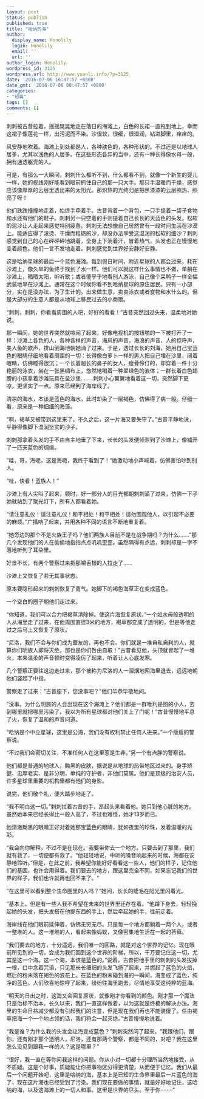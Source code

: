 ```yaml
---
layout: post
status: publish
published: true
title: "哈纳的海"
author:
  display_name: Honolily
  login: Honolily
  email: ''
  url: ''
author_login: Honolily
wordpress_id: 3125
wordpress_url: http://www.yuanli.info/?p=3125
date: '2016-07-06 16:47:57 +0800'
date_gmt: '2016-07-06 08:47:57 +0800'
categories:
- "短篇"
tags: []
comments: []
---
```

<p>刺刺被古昔拉着，摇摇晃晃地走在落日的海滩上，白色的长裙一直拖到地上，幸而这裙子像莲花一样，出污泥而不染。沙很软，很细，很湿润，钻进脚里，痒痒的。</p>
<p>风安静地吹着。海滩上到处都是人，各种肤色的，各种形状的。不过还是以地球人居多，尤其以浅色的人居多。在这些形态各异的当中，还有一种长得像水母一般，拥有通透躯壳的人。</p>
<p>可是，有那么一大瞬间，刺刺什么都听不到，什么都看不到，就像一个新生的婴儿一样，她的视线刚好能看到眼前抓住自己的那一只大手。那只手温暖而干燥，感觉应该像厚厚的云层里透出来的太阳光。那炽热的光终归是把黑漆漆的云层照热、照亮了呀！</p>
<p>他们跌跌撞撞地走着，始终手牵着手。古昔背着一个背包，一只手提着一袋子食物和水还有他们的鞋子。刺刺另一只空着的手则提着自己长长的天蓝色的头发。松软的泥沙让人走起来感觉特别疲惫。刺刺无法想像自己居然曾有一段时间生活在沙漠上。能适应得了滚烫、干燥而粗砺的沙，却没办法享受这湿润的松软的细沙？刺刺感觉到自己的心在砰砰砰地跳着，全身上下淌着汗，冒着热气，头发也正在慢慢地变着颜色。他们一言不发地走着。刺刺感觉到世界好安静好安静。</p>
<p>这是哈纳星球的最后一个蓝色海滩。每到假日时间，附近星球的人都会过来，耗在沙滩上，像久旱的鱼终于找到了水一样。他们可以就这样什么事情也不做，单躺在沙滩上，晒晒太阳，听听歌；或者傻乎乎地看别人游泳，自己像个呆鸭子一样全幅武装地旱在沙滩上。通常在这个时候你看不到哈纳星球的原住居民。只有一小部分，实在是没办法，为了生计的，出来做生意，卖卖泳衣或者食物和水什么的。但是大部分的生意人都是从地球上移民过去的小商贩。</p>
<p>&ldquo;刺刺，刺刺，你看看周围的人吧，好好的看看！&rdquo;古昔突然回过头来，温柔地对她说。</p>
<p>那一瞬间，她的世界突然就喧闹了起来，好像电视机的按钮啪的一下被打开了一样：沙滩上各色的人，各种各样的声音，海风的声音，海浪的声音，人的惊呼声，美人鱼的歌声，排山倒海地朝她涌了过来。于是，透过长长的刘海，她用自己宝蓝色的眼睛仔细地看着周围的一切：长得像白萝卜一样的男人把自己埋在沙里，闭着眼睛，仿佛睡得很沉；一个长着超长的鼻子的女人，瘦骨伶仃的，却穿着一件十分艳丽的泳衣，坐在一张黑绸布上，悠然地喝着一种翠绿色的液体；一群长着白色翅膀的小孩拿着沙滩玩具在垒沙堡........刺刺小心翼翼地看着这一切，突然脚下更凉，更坚实了一点。原来已经到了海岸线了。</p>
<p>清凉的海水，本该是蓝色的海水，此时却染了一层褐色，仿佛得了病一般。仔细一看，原来是一种细细的海藻。</p>
<p>&ldquo;啊，褐草又被带到这里来了，不久之后，这一片海又要失守了。&rdquo;古昔平静地说，平静得像脚下湿润坚实的沙子。</p>
<p>刺刺那拿着头发的手不由自主地垂了下来，长长的头发便倾泄到了沙滩上，像铺开了一匹天蓝色的绸缎。</p>
<p>&rdquo;哇，哥，海呃，这是海呃，我终于看到了！&ldquo;她激动地小声喊着，仿佛害怕吵到别人。</p>
<p>&ldquo;哇，快看！蓝族人！&rdquo;</p>
<p>沙滩上有人尖叫了起来，顿时，好一部分人的目光都朝刺刺涌了过来，仿佛一下子她就站到了聚光灯下，所有人都看着她。</p>
<p>&ldquo;请注意礼仪！请注意礼仪！和平相处！和平相处！请勿围观他人，以引起不必要的麻烦。&rdquo;广播响了起来，并用各种不同的语言不断地重复着。</p>
<p>&ldquo;她旁边的那个不是火族王子吗？他们两族人目前不是在战争期吗？为什么......."那几个发现他们的人在偷偷地指指点点叽叽歪歪。虽然隔得有点远，刺刺却是一字不落地听到了耳朵里。</p>
<p>好景不长，有两个警察过来把那嚼舌根的人拉走了......</p>
<p>沙滩上又恢复了若无其事状态。</p>
<p>原本要隐形起来的刺刺恢复了勇气。她脚下的褐色海草正在变成蓝色。</p>
<p>一个空白的圈子朝他们走过来。</p>
<p>&ldquo;你知道，我们可以合力把褐草清除掉。使这片海恢复原状。&rdquo;一个如水母般透明的人从海里走了过来，在他周围直径3米的地方，褐草都变成了透明的，但是等他走过之后马上又恢复了原状。</p>
<p>&ldquo;尼洛，我们不会与你们成为盟友的，再也不会。你们就是一堆自私自利的人，就算你们明族人即将灭绝，那也是你们咎由自取！&rdquo;古昔看见他，头顶就冒起了一堆火，本来温柔的声音顿时变得凌厉了起来，听着让人心底发寒。</p>
<p>几个警察正要往这边走过来，那个被称为尼洛的人一溜烟地网海里退去，远远地朝他们竖起了中指。</p>
<p>警察走了过来：&ldquo;古昔座下，您没事吧？"他们毕恭毕敬地问。</p>
<p>&rdquo;没事。为什么明族的人会出现在这个海滩上？他们都是一群唯利是图的小人，去到哪里就把哪里污染了。我以为所有星球都对他们关上了门呢！&rdquo;古昔慢慢地平息了火，恢复了温和的声音问道。</p>
<p>&ldquo;哈纳是个中立星球，这里是公海，我们没有权利禁止任何人进来。&rdquo;一个瘦瘦的警察说。</p>
<p>&ldquo;不过我们会密切关注，不准任何人在这里惹是生非。&rdquo;另一个有点胖的警察说。</p>
<p>他们都是普通的地球人，黝黑的皮肤，据说是从地球的热带地区过来的。身手矫健、忠厚老实、是非分明，单纯的守护者，非他们莫属。他们是顶级的治安人员，许多星球里重要的机构里都有他们的身影。</p>
<p>说完，他们敬个礼，便大踏步地走了。</p>
<p>&ldquo;我不明白这一切。&rdquo;刺刺拉着古昔的手，昂起头来看着他。她只到他心脏的地方。虽然她本来已经长得比一般人高了，不过也难怪，她才13岁而已。</p>
<p>他清澈黝黑的眼睛正好对着她那宝蓝色的眼睛，犹如夜里的珍珠，发着温暖的光彩。</p>
<p>&ldquo;我会向你解释，不过不是在现在。我要带你去一个地方。只要去到了那里，我们就有救了，一切便都有救了。&ldquo;他轻轻地说，中听的嗓音响起来的时候，海都在安静地聆听。&rdquo;但是，在此之前，我希望你能好好看看这一些人，他们的样子，记住他们的基因，也许会用得着。我们要去的地方，跟这里完全不同，如果忘记我们的世界的样子，我们也许就再也回不来了。&ldquo;</p>
<p>&rdquo;在这里可以看到整个生命圈里的人吗？&ldquo;她问，长长的睫毛在阳光里闪着光。</p>
<p>&rdquo;基本上。但是有一些人我不希望在未来的世界里还存在着。&ldquo;他蹲下身去，轻轻挽起她的头发，把头发搭在他提东西的手上，然后牵起她的手，往前走着。</p>
<p>海岸线在他们眼前延伸着，仿佛无穷无尽。只是每一个地方都躺着一两个人，或者一整堆的人。这一堆堆的人，看起来像蚂蚁，又像密集地生活在一起的苔藓。</p>
<p>&rdquo;我们要去的地方，十分遥远，我们唯一的回路，就是对这个世界的记忆。现在眼前所见到的一切，会成为我们回到这个世界的阶梯，所以，千万要记住这一切，尤其是这一个海。这一个海，本该是蓝色的。&rdquo;说着，古昔把他手里的刺刺的头发拔掉一根，口中念着咒语，只见那长长细细的头发飞扬了起来，并燃起了蓝色的火焰，燃后的粉末落在褐色的浪花上。在蓝色的粉末碰到海的一瞬间，海变成了蓝色，纯净的蓝色。人们欣喜地惊呼了起来，纷纷往海里跑去，尽情地享受这纯粹的蓝海。</p>
<p>&ldquo;明天的日出之时，这海又会回复原状，就像刚才你看到的颜色。刚才那一个魔法只是治标不治本。长久以来，我们一直这样做着，以为这就是终极的解决办法。海里的生命日益减少都没有引起我们的注意，但是现在我们再也不能装傻了。任由褐草把海一个一个地占领的话，我们将会一起灭绝。&rdquo;古昔慢慢地说着。</p>
<p>&ldquo;我是谁？为什么我的头发会让海变成蓝色？&rdquo;刺刺突然问了起来，&ldquo;我跟他们，跟你，还有刚才那个透明人，尼洛，还有那两个警察，都是不同的，对吧？我在这里怎么没见到跟我一样的人？这是哪里？&rdquo;</p>
<p>&ldquo;很好，我一直在等你问我这样的问题。你从小对一切都十分理所当然地接受，从不质疑。这是个好事，质疑能让你把事物区分得更清楚，从而便于记忆。我们从最后一个问题开始吧，这里是哈纳的海，基本上是已知的生命界里最后一片蓝色的海了，现在这片海也已经受到了污染。我们现在要做的事情，就是好好地记住，这哈纳的海，以及这海滩上的一切人和事。这里是世界的尽头。至于你&middot;&middot;&middot;&middot;&middot;&middot;&middot;&middot;&ldquo;</p>

